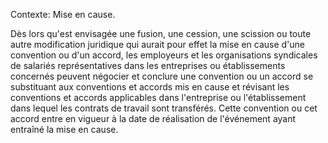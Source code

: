 Contexte: Mise en cause.

Dès lors qu'est envisagée une fusion, une cession, une scission ou toute autre modification juridique qui aurait pour effet la mise en cause d'une convention ou d'un accord, les employeurs et les organisations syndicales de salariés représentatives dans les entreprises ou établissements concernés peuvent négocier et conclure une convention ou un accord se substituant aux conventions et accords mis en cause et révisant les conventions et accords applicables dans l'entreprise ou l'établissement dans lequel les contrats de travail sont transférés. Cette convention ou cet accord entre en vigueur à la date de réalisation de l'événement ayant entraîné la mise en cause.